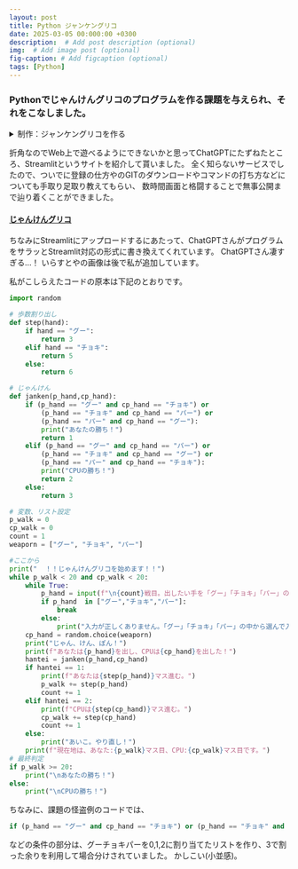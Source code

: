 ```yaml
---
layout: post
title: Python ジャンケングリコ
date: 2025-03-05 00:000:00 +0300
description:  # Add post description (optional)
img:  # Add image post (optional)
fig-caption: # Add figcaption (optional)
tags: [Python]
---
```

### Pythonでじゃんけんグリコのプログラムを作る課題を与えられ、それをこなしました。


<details><summary>制作：ジャンケングリコを作る</summary>
【条件】
 *キーボード入力でじゃんけんを行う
 *グーで勝ったら３マス、チョキで勝ったら５マス、パーで勝ったら６マス進む
 *どちらかが既定のマス数進んだら勝利　(目安：２０マス程度)
 *じゃんけんの相手はコンピューターとし、手はランダムとする
 *１回のじゃんけん終了時に、お互いが今何マス目にいるかを表示する
</details>

折角なのでWeb上で遊べるようにできないかと思ってChatGPTにたずねたところ、Streamlitというサイトを紹介して貰いました。
全く知らないサービスでしたので、ついでに登録の仕方やのGITのダウンロードやコマンドの打ち方などについても手取り足取り教えてもらい、
数時間画面と格闘することで無事公開まで辿り着くことができました。

#### [じゃんけんグリコ](https://images-dycudlrhav7fnl3liqevsj.streamlit.app/)

ちなみにStreamlitにアップロードするにあたって、ChatGPTさんがプログラムをサラッとStreamlit対応の形式に書き換えてくれています。
ChatGPTさん凄すぎる…！
いらすとやの画像は後で私が追加しています。

私がこしらえたコードの原本は下記のとおりです。
```python
import random

# 歩数割り出し
def step(hand):
    if hand == "グー":
        return 3
    elif hand == "チョキ":
        return 5
    else:
        return 6

# じゃんけん
def janken(p_hand,cp_hand):
    if (p_hand == "グー" and cp_hand == "チョキ") or 
        (p_hand == "チョキ" and cp_hand == "パー") or 
        (p_hand == "パー" and cp_hand == "グー"):
        print("あなたの勝ち！")
        return 1
    elif (p_hand == "グー" and cp_hand == "パー") or 
        (p_hand == "チョキ" and cp_hand == "グー") or 
        (p_hand == "パー" and cp_hand == "チョキ"):
        print("CPUの勝ち！")
        return 2
    else:
        return 3

# 変数、リスト設定
p_walk = 0
cp_walk = 0
count = 1
weaporn = ["グー", "チョキ", "パー"]

#ここから
print("  ！！じゃんけんグリコを始めます！！")
while p_walk < 20 and cp_walk < 20:
    while True:
        p_hand = input(f"\n{count}戦目。出したい手を「グー」「チョキ」「パー」の3択で入力してください。 >>")
        if p_hand  in ["グー","チョキ","パー"]:
            break
        else:
            print("入力が正しくありません。「グー」「チョキ」「パー」の中から選んで入力してください。")
    cp_hand = random.choice(weaporn)
    print("じゃん、けん、ぽん！")
    print(f"あなたは{p_hand}を出し、CPUは{cp_hand}を出した！")
    hantei = janken(p_hand,cp_hand)
    if hantei == 1:
        print(f"あなたは{step(p_hand)}マス進む。")
        p_walk += step(p_hand)
        count += 1
    elif hantei == 2:
        print(f"CPUは{step(cp_hand)}マス進む。")
        cp_walk += step(cp_hand)
        count += 1
    else:
        print("あいこ。やり直し！")
    print(f"現在地は、あなた:{p_walk}マス目、CPU:{cp_walk}マス目です。")
# 最終判定
if p_walk >= 20:
    print("\nあなたの勝ち！")
else:
    print("\nCPUの勝ち！")
```

ちなみに、課題の怪盗例のコードでは、
```python
if (p_hand == "グー" and cp_hand == "チョキ") or (p_hand == "チョキ" and cp_hand == "パー") or (p_hand == "パー" and cp_hand == "グー"):
```
などの条件の部分は、グーチョキパーを0,1,2に割り当てたリストを作り、3で割った余りを利用して場合分けされていました。
かしこい(小並感)。
